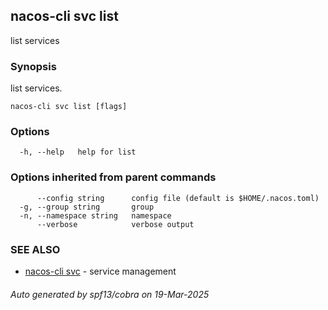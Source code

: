 ## nacos-cli svc list

list services

### Synopsis

list services.

```
nacos-cli svc list [flags]
```

### Options

```
  -h, --help   help for list
```

### Options inherited from parent commands

```
      --config string      config file (default is $HOME/.nacos.toml)
  -g, --group string       group
  -n, --namespace string   namespace
      --verbose            verbose output
```

### SEE ALSO

* [nacos-cli svc](nacos-cli_svc.md)	 - service management

###### Auto generated by spf13/cobra on 19-Mar-2025
